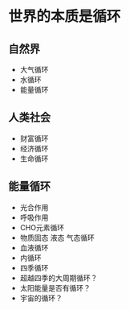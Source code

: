 # 世界的本质是循环

## 自然界
- 大气循环
- 水循环
- 能量循环

## 人类社会
- 财富循环
- 经济循环
- 生命循环

## 能量循环
- 光合作用
- 呼吸作用
- CHO元素循环
- 物质固态 液态 气态循环
- 血液循环
- 内循环
- 四季循环
- 超越四季的大周期循环？
- 太阳能量是否有循环？
- 宇宙的循环？